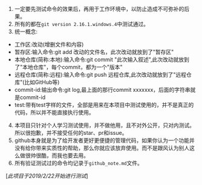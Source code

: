 1. 一定要先测试命令的效果后，再用于工作环境中，以防止造成不可弥补的后果。
2. 所有的都在`git version 2.16.1.windows.4`中测试通过。
3. 统一概念:
  - 工作区:改动(增删文件和内容)
  - 暂存区:输入命令:git add 改动的文件名，此次改动就放到了"暂存区"
  - 本地仓库(简称:本地):输入命令:git commit "此次输入叙述",此次改动就放到了"本地仓库"，每个commit，都为一个"版本"
  - 远程仓库(简称:远程):输入命令:git push 远程仓库,此次改动就放到了"远程仓库"(比如GitHub等)
  - commit-id:输出命令:git log,最上面的那行commit xxxxxxx，后面的字符串就是commit-id
  - test:带有test字样的文件，全部是用来在本项目中测试使用的，并不是真正的代码，所以并不能直接执行使用。
4. 本项目只针对个人学习测试使用，并不做他用，且不对外公开，只对内测试。所以很抱歉，并不接受任何的star、pr和issue。
5. github本身就是为了给开发者更好更便捷的管理代码，如果你认为一个功能并没有给你带来实质性的帮助，那么你就应该放弃使用。而不是跟风认为别人这么做很帅很酷，而我也要去用。
6. 所有验证测试过的命令均记录于`github_note.md`文件。

[*此项目于2019/2/22开始进行测试*]
